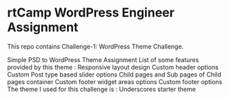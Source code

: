 # rtCamp WordPress Engineer Assignment
This repo contains Challenge-1: WordPress Theme Challenge.

Simple PSD to WordPress Theme Assignment
List of some features provided by this theme :
Responsive layout design
Custom header options
Custom Post type based slider options
Child pages and Sub pages of Child pages container
Custom footer widget areas options
Custom footer options
The theme I used for this challenge is :
Underscores starter theme
